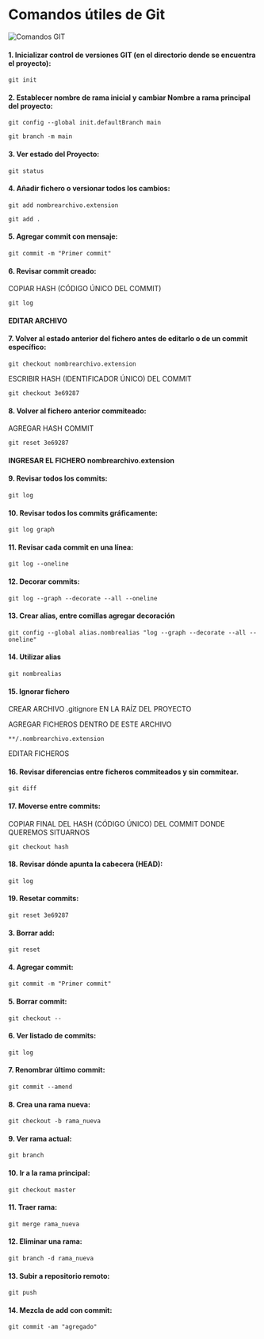 # Comandos útiles de Git

![Comandos GIT](https://th.bing.com/th/id/R.135f0e7cad3b6837f092205712792738?rik=mw7r1CD1r3LivQ&pid=ImgRaw&r=0)

#### 1. Inicializar control de versiones GIT (en el directorio dende se encuentra el proyecto):

```
git init
```

#### 2. Establecer nombre de rama inicial y cambiar Nombre a rama principal del proyecto:

```
git config --global init.defaultBranch main
```

```
git branch -m main
```

#### 3. Ver estado del Proyecto:

```
git status
```

#### 4. Añadir fichero o versionar todos los cambios:
    
```
git add nombrearchivo.extension
```

```
git add .
```

#### 5. Agregar commit con mensaje:
```
git commit -m "Primer commit"
```

#### 6. Revisar commit creado:

COPIAR HASH (CÓDIGO ÚNICO DEL COMMIT)

```
git log
```

#### EDITAR ARCHIVO

#### 7. Volver al estado anterior del fichero antes de editarlo o de un commit específico:

```
git checkout nombrearchivo.extension
```

ESCRIBIR HASH (IDENTIFICADOR ÚNICO) DEL COMMIT
```
git checkout 3e69287
```


#### 8. Volver  al fichero anterior commiteado:

AGREGAR HASH COMMIT
```
git reset 3e69287
```

#### INGRESAR EL FICHERO nombrearchivo.extension

#### 9. Revisar todos los commits:

```
git log
```

#### 10. Revisar todos los commits gráficamente:

```
git log graph
```
#### 11. Revisar cada commit en una línea:

```
git log --oneline
```

#### 12. Decorar commits:

```
git log --graph --decorate --all --oneline
```

#### 13. Crear alias, entre comillas agregar decoración

```
git config --global alias.nombrealias "log --graph --decorate --all --oneline"
```

#### 14. Utilizar alias

```
git nombrealias
```

#### 15. Ignorar fichero

CREAR ARCHIVO .gitignore EN LA RAÍZ DEL PROYECTO

AGREGAR FICHEROS DENTRO DE ESTE ARCHIVO

```
**/.nombrearchivo.extension
```

EDITAR FICHEROS

#### 16. Revisar diferencias entre ficheros commiteados y sin commitear.

```
git diff
```
#### 17. Moverse entre commits:

COPIAR FINAL DEL HASH (CÓDIGO ÚNICO) DEL COMMIT DONDE QUEREMOS SITUARNOS

```
git checkout hash
```

#### 18. Revisar dónde apunta la cabecera (HEAD):

```
git log
```

#### 19. Resetar commits:

```
git reset 3e69287
```










#### 3. Borrar add:
    git reset

#### 4. Agregar commit:
    git commit -m "Primer commit"

#### 5. Borrar commit:
    git checkout --

#### 6. Ver listado de commits:
    git log

#### 7. Renombrar último commit:
    git commit --amend

#### 8. Crea una rama nueva:
    git checkout -b rama_nueva

#### 9. Ver rama actual:
    git branch

#### 10. Ir a la rama principal:
    git checkout master
    
#### 11. Traer rama:
    git merge rama_nueva

#### 12. Eliminar una rama:
    git branch -d rama_nueva

#### 13. Subir a repositorio remoto:
    git push

#### 14. Mezcla de add con commit:
    git commit -am "agregado"
